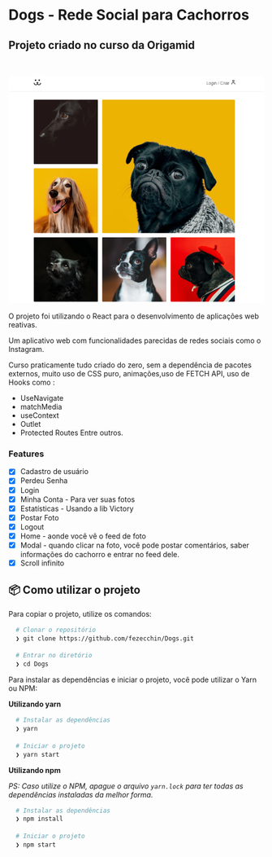 # Dogs - Rede Social para Cachorros
## Projeto criado no curso da Origamid
<br>

 ![Imagem Projeto](https://github.com/fezecchin/Dogs/blob/main/dogsreadme.PNG)



O projeto foi utilizando o React  para o desenvolvimento de aplicações web reativas.

Um aplicativo web com funcionalidades parecidas de redes sociais como o Instagram.

Curso praticamente tudo criado do zero, sem a dependência de pacotes externos, muito uso de CSS puro, animações,uso de FETCH API, uso de Hooks como :
- UseNavigate
- matchMedia
- useContext
- Outlet
- Protected Routes
Entre outros.

### Features

- [x] Cadastro de usuário
- [x] Perdeu Senha
- [x] Login
- [x] Minha Conta - Para ver suas fotos
- [x] Estatísticas - Usando a lib Victory 
- [x] Postar Foto
- [x] Logout
- [x] Home - aonde você vê o feed de foto
- [x] Modal - quando clicar na foto, você pode postar comentários, saber informações do cachorro e entrar no feed dele.
- [x] Scroll infinito

## 📦️ Como utilizar o projeto

Para copiar o projeto, utilize os comandos:

```bash
  # Clonar o repositório
  ❯ git clone https://github.com/fezecchin/Dogs.git

  # Entrar no diretório
  ❯ cd Dogs
```

Para instalar as dependências e iniciar o projeto, você pode utilizar o Yarn ou NPM:

**Utilizando yarn**

```bash
  # Instalar as dependências
  ❯ yarn

  # Iniciar o projeto
  ❯ yarn start
```

**Utilizando npm**

_PS: Caso utilize o NPM, apague o arquivo `yarn.lock` para ter todas as dependências instaladas da melhor forma._

```bash
  # Instalar as dependências
  ❯ npm install

  # Iniciar o projeto
  ❯ npm start
```


